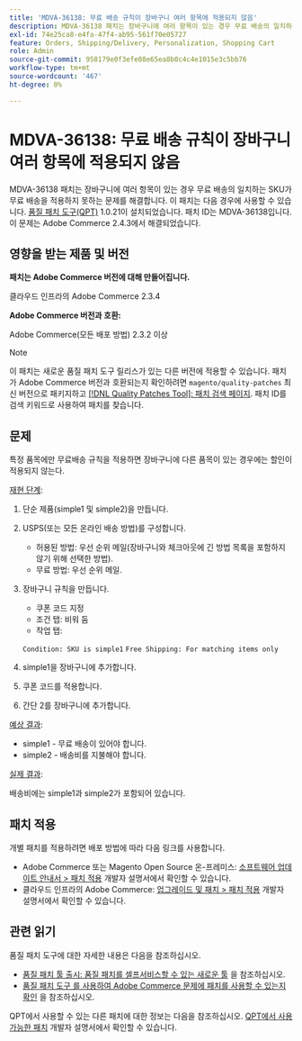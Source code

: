 ```yaml
---
title: 'MDVA-36138: 무료 배송 규칙이 장바구니 여러 항목에 적용되지 않음'
description: MDVA-36138 패치는 장바구니에 여러 항목이 있는 경우 무료 배송의 일치하는 SKU가 무료 배송을 적용하지 못하는 문제를 해결합니다. 이 패치는 [Quality Patches Tool (QPT)](/help/announcements/adobe-commerce-announcements/magento-quality-patches-released-new-tool-to-self-serve-quality-patches.md) 1.0.21이 설치된 경우 사용할 수 있습니다. 패치 ID는 MDVA-36138입니다. 이 문제는 Adobe Commerce 2.4.3에서 해결되었습니다.
exl-id: 74e25ca8-e4fa-47f4-ab95-561f70e05727
feature: Orders, Shipping/Delivery, Personalization, Shopping Cart
role: Admin
source-git-commit: 958179e0f3efe08e65ea8b0c4c4e1015e3c5bb76
workflow-type: tm+mt
source-wordcount: '467'
ht-degree: 0%

---
```


# MDVA-36138: 무료 배송 규칙이 장바구니 여러 항목에 적용되지 않음

MDVA-36138 패치는 장바구니에 여러 항목이 있는 경우 무료 배송의 일치하는 SKU가 무료 배송을 적용하지 못하는 문제를 해결합니다. 이 패치는 다음 경우에 사용할 수 있습니다. [품질 패치 도구(QPT)](/help/announcements/adobe-commerce-announcements/magento-quality-patches-released-new-tool-to-self-serve-quality-patches.md) 1.0.21이 설치되었습니다. 패치 ID는 MDVA-36138입니다. 이 문제는 Adobe Commerce 2.4.3에서 해결되었습니다.

## 영향을 받는 제품 및 버전

**패치는 Adobe Commerce 버전에 대해 만들어집니다.**

클라우드 인프라의 Adobe Commerce 2.3.4

**Adobe Commerce 버전과 호환:**

Adobe Commerce(모든 배포 방법) 2.3.2 이상

>[!NOTE]
>
>이 패치는 새로운 품질 패치 도구 릴리스가 있는 다른 버전에 적용할 수 있습니다. 패치가 Adobe Commerce 버전과 호환되는지 확인하려면 `magento/quality-patches` 최신 버전으로 패키지하고 [[!DNL Quality Patches Tool]: 패치 검색 페이지](https://devdocs.magento.com/quality-patches/tool.html#patch-grid). 패치 ID를 검색 키워드로 사용하여 패치를 찾습니다.

## 문제

특정 품목에만 무료배송 규칙을 적용하면 장바구니에 다른 품목이 있는 경우에는 할인이 적용되지 않는다.

<u>재현 단계</u>:

1. 단순 제품(simple1 및 simple2)을 만듭니다.
1. USPS(또는 모든 온라인 배송 방법)를 구성합니다.

   * 허용된 방법: 우선 순위 메일(장바구니와 체크아웃에 긴 방법 목록을 포함하지 않기 위해 선택한 방법).
   * 무료 방법: 우선 순위 메일.

1. 장바구니 규칙을 만듭니다.

   * 쿠폰 코드 지정
   * 조건 탭: 비워 둠
   * 작업 탭:

   `Condition: SKU is simple1`
   `Free Shipping: For matching items only`

1. simple1을 장바구니에 추가합니다.
1. 쿠폰 코드를 적용합니다.
1. 간단 2를 장바구니에 추가합니다.

<u>예상 결과</u>:

* simple1 - 무료 배송이 있어야 합니다.
* simple2 - 배송비를 지불해야 합니다.

<u>실제 결과</u>:

배송비에는 simple1과 simple2가 포함되어 있습니다.

## 패치 적용

개별 패치를 적용하려면 배포 방법에 따라 다음 링크를 사용합니다.

* Adobe Commerce 또는 Magento Open Source 온-프레미스: [소프트웨어 업데이트 안내서 > 패치 적용](https://devdocs.magento.com/guides/v2.4/comp-mgr/patching/mqp.html) 개발자 설명서에서 확인할 수 있습니다.
* 클라우드 인프라의 Adobe Commerce: [업그레이드 및 패치 > 패치 적용](https://devdocs.magento.com/cloud/project/project-patch.html) 개발자 설명서에서 확인할 수 있습니다.

## 관련 읽기

품질 패치 도구에 대한 자세한 내용은 다음을 참조하십시오.

* [품질 패치 툴 출시: 품질 패치를 셀프서비스할 수 있는 새로운 툴](/help/announcements/adobe-commerce-announcements/magento-quality-patches-released-new-tool-to-self-serve-quality-patches.md) 을 참조하십시오.
* [품질 패치 도구 를 사용하여 Adobe Commerce 문제에 패치를 사용할 수 있는지 확인](/help/support-tools/patches-available-in-qpt-tool/check-patch-for-magento-issue-with-magento-quality-patches.md) 을 참조하십시오.

QPT에서 사용할 수 있는 다른 패치에 대한 정보는 다음을 참조하십시오. [QPT에서 사용 가능한 패치](https://devdocs.magento.com/quality-patches/tool.html#patch-grid) 개발자 설명서에서 확인할 수 있습니다.
